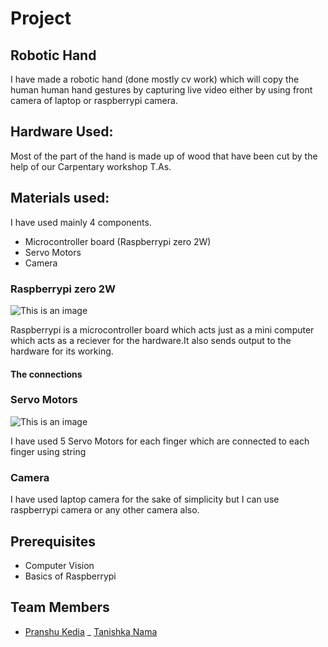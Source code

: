 # Project 

## Robotic Hand 

I have made a robotic hand (done mostly cv work) which will copy the human human hand gestures by capturing live video either by using front camera of laptop or raspberrypi camera.


## Hardware Used:

Most of the part of the hand is made up of wood that have been cut by the help of our Carpentary workshop T.As. 

## Materials used:

I have used mainly 4 components.

- Microcontroller board (Raspberrypi zero 2W)
- Servo Motors 
- Camera 

### Raspberrypi zero 2W

![This is an image](https://i2.wp.com/tutorial.cytron.io/wp-content/uploads/2021/10/RPI-ZERO2-W_highlight.jpg?resize=1024%2C656&ssl=1)


Raspberrypi is a microcontroller board which acts just as a mini computer which acts as a reciever for the hardware.It also sends output to the hardware for its working.

#### The connections
 




### Servo Motors 

![This is an image](https://circuitdigest.com/sites/default/files/field/image/Servo-Motor.jpg)

I have used 5 Servo Motors for each finger which are connected to each finger using string 

### Camera

I have used laptop camera for the sake of simplicity but I can use raspberrypi camera or any other camera also.


## Prerequisites

- Computer Vision
- Basics of Raspberrypi 

## Team Members

- [Pranshu Kedia](https://github.com/pranshu79)
_ [Tanishka Nama]()





